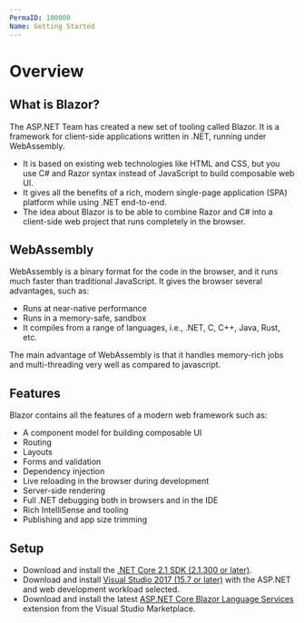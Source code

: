 ```yaml
---
PermaID: 100000
Name: Getting Started
---
```


# Overview

## What is Blazor?

The ASP.NET Team has created a new set of tooling called Blazor. It is a framework for client-side applications written in .NET, running under WebAssembly. 

 - It is based on existing web technologies like HTML and CSS, but you use C# and Razor syntax instead of JavaScript to build composable web UI.
 - It gives all the benefits of a rich, modern single-page application (SPA) platform while using .NET end-to-end.
 - The idea about Blazor is to be able to combine Razor and C# into a client-side web project that runs completely in the browser.

## WebAssembly

WebAssembly is a binary format for the code in the browser, and it runs much faster than traditional JavaScript. It gives the browser several advantages, such as:

 - Runs at near-native performance
 - Runs in a memory-safe, sandbox
 - It compiles from a range of languages, i.e., .NET, C, C++, Java, Rust, etc.

The main advantage of WebAssembly is that it handles memory-rich jobs and multi-threading very well as compared to javascript.

## Features

Blazor contains all the features of a modern web framework such as:

 - A component model for building composable UI
 - Routing
 - Layouts
 - Forms and validation
 - Dependency injection
 - Live reloading in the browser during development
 - Server-side rendering
 - Full .NET debugging both in browsers and in the IDE
 - Rich IntelliSense and tooling
 - Publishing and app size trimming

## Setup

 - Download and install the [.NET Core 2.1 SDK (2.1.300 or later)](https://www.microsoft.com/net/learn/get-started-with-dotnet-tutorial).
 - Download and install [Visual Studio 2017 (15.7 or later)](https://visualstudio.microsoft.com/vs/) with the ASP.NET and web development workload selected.
 - Download and install the latest [ASP.NET Core Blazor Language Services](https://marketplace.visualstudio.com/items?itemName=aspnet.blazor) extension from the Visual Studio Marketplace.
